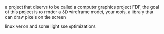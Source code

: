 a project that diserve to be called a computer graphics project FDF, the goal of this project is to render a 3D wireframe model, your tools, a library that can draw pixels on the screen

linux verion and some light sse optimizations
